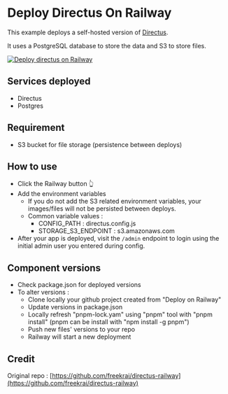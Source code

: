 # Deploy Directus On Railway

This example deploys a self-hosted version of [Directus](https://directus.io).

It uses a PostgreSQL database to store the data and S3 to store files.

[![Deploy directus on Railway](https://railway.app/button.svg)](https://railway.app/template/y5trbj)

## Services deployed

- Directus
- Postgres

## Requirement

- S3 bucket for file storage (persistence between deploys)

## How to use

- Click the Railway button 👆
- Add the environment variables
  - If you do not add the S3 related environment variables, your images/files will not be persisted between deploys.
  - Common variable values :
    - CONFIG_PATH : directus.config.js
    - STORAGE_S3_ENDPOINT : s3.amazonaws.com
- After your app is deployed, visit the `/admin` endpoint to login using the initial admin user you entered during config.

## Component versions

- Check package.json for deployed versions
- To alter versions :
  - Clone locally your github project created from "Deploy on Railway"
  - Update versions in package.json
  - Locally refresh "pnpm-lock.yam" using "pnpm" tool with "pnpm install" (pnpm can be install with "npm install -g pnpm")
  - Push new files' versions to your repo
  - Railway will start a new deployment

## Credit

Original repo : [https://github.com/freekrai/directus-railway](https://github.com/freekrai/directus-railway)
